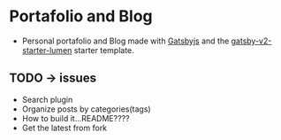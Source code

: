 # Portafolio and Blog

* Personal portafolio and Blog made with [Gatsbyjs](gatsbyjs.org) and the [gatsby-v2-starter-lumen](https://www.gatsbyjs.org/starters/gatsby-v2-starter-lumen) starter template.

## TODO -> issues

* Search plugin
* Organize posts by categories(tags)
* How to build it...README????
* Get the latest from fork